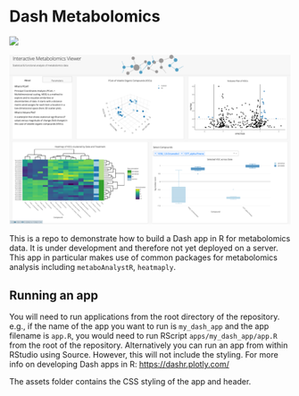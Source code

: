 # Dash Metabolomics

![](dash_metabolomics.gif)

![](dash_metabolomics_1.png)


This is a repo to demonstrate how to build a Dash app in R for metabolomics data. It is under development and therefore not yet deployed on a server. This app in particular makes use of common packages for metabolomics analysis including `metaboAnalystR`, `heatmaply`.

## Running an app
You will need to run applications from the root directory of the repository. e.g., if the name of the app you want to run is `my_dash_app` and the app filename is
`app.R`, you would need to run RScript `apps/my_dash_app/app.R` from the root of the repository. Alternatively you can run an app from within RStudio using Source. However, this will not include the styling. For more info on developing Dash apps in R: https://dashr.plotly.com/

The assets folder contains the CSS styling of the app and header. 
